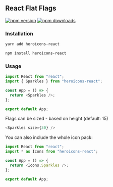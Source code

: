 ## React Flat Flags

[![npm version](https://img.shields.io/npm/v/heroicons-react.svg)](https://www.npmjs.com/package/heroicons-react)
[![npm downloads](https://img.shields.io/npm/dm/heroicons-react.svg)](https://www.npmjs.com/package/heroicons-react)

### Installation

```sh
yarn add heroicons-react
```

```sh
npm install heroicons-react
```

### Usage

```javascript
import React from "react";
import { Sparkles } from "heroicons-react";

const App = () => {
  return <Sparkles />;
};

export default App;
```

Flags can be sized - based on height (default: 15)

```javascript
<Sparkles size={30} />
```

You can also include the whole icon pack:

```javascript
import React from "react";
import * as Icons from "heroicons-react";

const App = () => {
  return <Icons.Sparkles />;
};

export default App;
```
